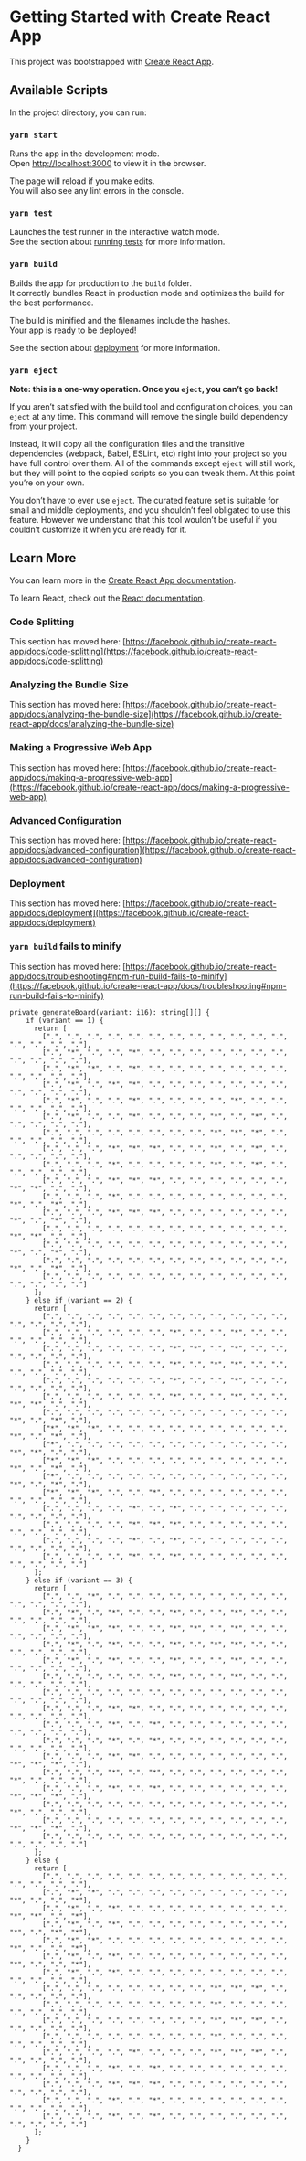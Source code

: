 # Getting Started with Create React App

This project was bootstrapped with [Create React App](https://github.com/facebook/create-react-app).

## Available Scripts

In the project directory, you can run:

### `yarn start`

Runs the app in the development mode.\
Open [http://localhost:3000](http://localhost:3000) to view it in the browser.

The page will reload if you make edits.\
You will also see any lint errors in the console.

### `yarn test`

Launches the test runner in the interactive watch mode.\
See the section about [running tests](https://facebook.github.io/create-react-app/docs/running-tests) for more information.

### `yarn build`

Builds the app for production to the `build` folder.\
It correctly bundles React in production mode and optimizes the build for the best performance.

The build is minified and the filenames include the hashes.\
Your app is ready to be deployed!

See the section about [deployment](https://facebook.github.io/create-react-app/docs/deployment) for more information.

### `yarn eject`

**Note: this is a one-way operation. Once you `eject`, you can’t go back!**

If you aren’t satisfied with the build tool and configuration choices, you can `eject` at any time. This command will remove the single build dependency from your project.

Instead, it will copy all the configuration files and the transitive dependencies (webpack, Babel, ESLint, etc) right into your project so you have full control over them. All of the commands except `eject` will still work, but they will point to the copied scripts so you can tweak them. At this point you’re on your own.

You don’t have to ever use `eject`. The curated feature set is suitable for small and middle deployments, and you shouldn’t feel obligated to use this feature. However we understand that this tool wouldn’t be useful if you couldn’t customize it when you are ready for it.

## Learn More

You can learn more in the [Create React App documentation](https://facebook.github.io/create-react-app/docs/getting-started).

To learn React, check out the [React documentation](https://reactjs.org/).

### Code Splitting

This section has moved here: [https://facebook.github.io/create-react-app/docs/code-splitting](https://facebook.github.io/create-react-app/docs/code-splitting)

### Analyzing the Bundle Size

This section has moved here: [https://facebook.github.io/create-react-app/docs/analyzing-the-bundle-size](https://facebook.github.io/create-react-app/docs/analyzing-the-bundle-size)

### Making a Progressive Web App

This section has moved here: [https://facebook.github.io/create-react-app/docs/making-a-progressive-web-app](https://facebook.github.io/create-react-app/docs/making-a-progressive-web-app)

### Advanced Configuration

This section has moved here: [https://facebook.github.io/create-react-app/docs/advanced-configuration](https://facebook.github.io/create-react-app/docs/advanced-configuration)

### Deployment

This section has moved here: [https://facebook.github.io/create-react-app/docs/deployment](https://facebook.github.io/create-react-app/docs/deployment)

### `yarn build` fails to minify

This section has moved here: [https://facebook.github.io/create-react-app/docs/troubleshooting#npm-run-build-fails-to-minify](https://facebook.github.io/create-react-app/docs/troubleshooting#npm-run-build-fails-to-minify)

```
private generateBoard(variant: i16): string[][] {
    if (variant == 1) {
      return [
        [".", ".", ".", ".", ".", ".", ".", ".", ".", ".", ".", ".", ".", ".", ".", "."],
        [".", "*", ".", ".", "*", ".", ".", ".", ".", ".", ".", ".", ".", ".", ".", "."],
        [".", "*", "*", ".", "*", ".", ".", ".", ".", ".", ".", ".", ".", ".", ".", "."],
        [".", "*", ".", "*", "*", ".", ".", ".", ".", ".", ".", ".", ".", ".", ".", "."],
        [".", "*", ".", ".", "*", ".", ".", ".", ".", "*", ".", ".", ".", ".", ".", "."],
        [".", "*", ".", ".", "*", ".", ".", ".", "*", ".", "*", ".", ".", ".", ".", "."],
        [".", ".", ".", ".", ".", ".", ".", ".", "*", "*", "*", ".", ".", ".", ".", "."],
        [".", ".", ".", "*", "*", "*", ".", ".", "*", ".", "*", ".", ".", ".", ".", "."],
        [".", ".", ".", "*", ".", ".", ".", ".", "*", ".", "*", ".", ".", ".", ".", "."],
        [".", ".", ".", "*", "*", "*", ".", ".", ".", ".", ".", ".", "*", "*", ".", "."],
        [".", ".", ".", "*", ".", ".", ".", ".", ".", ".", ".", ".", "*", ".", "*", "."],
        [".", ".", ".", "*", "*", "*", ".", ".", ".", ".", ".", ".", "*", ".", "*", "."],
        [".", ".", ".", ".", ".", ".", ".", ".", ".", ".", ".", ".", "*", "*", ".", "."],
        [".", ".", ".", ".", ".", ".", ".", ".", ".", ".", ".", ".", "*", ".", "*", "."],
        [".", ".", ".", ".", ".", ".", ".", ".", ".", ".", ".", ".", "*", ".", "*", "."],
        [".", ".", ".", ".", ".", ".", ".", ".", ".", ".", ".", ".", ".", ".", ".", "."]
      ];
    } else if (variant == 2) {
      return [
        [".", ".", ".", ".", ".", ".", ".", ".", ".", ".", ".", ".", ".", ".", ".", "."],
        [".", ".", ".", ".", ".", ".", "*", ".", ".", "*", ".", ".", ".", ".", ".", "."],
        [".", ".", ".", ".", ".", ".", "*", "*", ".", "*", ".", ".", ".", ".", ".", "."],
        [".", ".", ".", ".", ".", ".", "*", ".", "*", "*", ".", ".", ".", ".", ".", "."],
        [".", ".", ".", ".", ".", ".", "*", ".", ".", "*", ".", ".", ".", ".", ".", "."],
        [".", ".", ".", ".", ".", ".", "*", ".", ".", "*", ".", ".", "*", "*", ".", "."],
        [".", ".", ".", ".", ".", ".", ".", ".", ".", ".", ".", ".", "*", ".", "*", "."],
        ["*", "*", "*", ".", ".", ".", ".", ".", ".", ".", ".", ".", "*", ".", "*", "."],
        ["*", ".", ".", ".", ".", ".", ".", ".", ".", ".", ".", ".", "*", "*", ".", "."],
        ["*", "*", "*", ".", ".", ".", ".", ".", ".", ".", ".", ".", "*", ".", "*", "."],
        ["*", ".", ".", ".", ".", ".", ".", ".", ".", ".", ".", ".", "*", ".", "*", "."],
        ["*", "*", "*", ".", ".", "*", ".", ".", ".", ".", ".", ".", ".", ".", ".", "."],
        [".", ".", ".", ".", "*", ".", "*", ".", ".", ".", ".", ".", ".", ".", ".", "."],
        [".", ".", ".", ".", "*", "*", "*", ".", ".", ".", ".", ".", ".", ".", ".", "."],
        [".", ".", ".", ".", "*", ".", "*", ".", ".", ".", ".", ".", ".", ".", ".", "."],
        [".", ".", ".", ".", "*", ".", "*", ".", ".", ".", ".", ".", ".", ".", ".", "."]
      ];
    } else if (variant == 3) {
      return [
        [".", ".", "*", ".", ".", ".", ".", ".", ".", ".", ".", ".", ".", ".", ".", "."],
        [".", "*", ".", "*", ".", ".", "*", ".", ".", "*", ".", ".", ".", ".", ".", "."],
        [".", "*", "*", "*", ".", ".", "*", "*", ".", "*", ".", ".", ".", ".", ".", "."],
        [".", "*", ".", "*", ".", ".", "*", ".", "*", "*", ".", ".", ".", ".", ".", "."],
        [".", "*", ".", "*", ".", ".", "*", ".", ".", "*", ".", ".", ".", ".", ".", "."],
        [".", ".", ".", ".", ".", ".", "*", ".", ".", "*", ".", ".", ".", ".", ".", "."],
        [".", ".", ".", ".", ".", ".", ".", ".", ".", ".", ".", ".", ".", ".", ".", "."],
        [".", ".", ".", "*", "*", ".", ".", ".", ".", ".", ".", ".", ".", ".", ".", "."],
        [".", ".", ".", "*", ".", "*", ".", ".", ".", ".", ".", ".", ".", ".", ".", "."],
        [".", ".", ".", "*", ".", "*", ".", ".", ".", ".", ".", ".", ".", ".", ".", "."],
        [".", ".", ".", "*", "*", ".", ".", ".", ".", ".", ".", ".", "*", "*", "*", "."],
        [".", ".", ".", "*", ".", "*", ".", ".", ".", ".", ".", ".", "*", ".", ".", "."],
        [".", ".", ".", "*", ".", "*", ".", ".", ".", ".", ".", ".", "*", "*", "*", "."],
        [".", ".", ".", ".", ".", ".", ".", ".", ".", ".", ".", ".", "*", ".", ".", "."],
        [".", ".", ".", ".", ".", ".", ".", ".", ".", ".", ".", ".", "*", "*", "*", "."],
        [".", ".", ".", ".", ".", ".", ".", ".", ".", ".", ".", ".", ".", ".", ".", "."]
      ];
    } else {
      return [
        [".", ".", ".", ".", ".", ".", ".", ".", ".", ".", ".", ".", ".", ".", ".", "."],
        [".", "*", "*", ".", ".", ".", ".", ".", ".", ".", ".", ".", "*", ".", ".", "*"],
        [".", "*", ".", "*", ".", ".", ".", ".", ".", ".", ".", ".", "*", "*", ".", "*"],
        [".", "*", ".", "*", ".", ".", ".", ".", ".", ".", ".", ".", "*", ".", "*", "*"],
        [".", "*", "*", ".", ".", ".", ".", ".", ".", ".", ".", ".", "*", ".", ".", "*"],
        [".", "*", ".", "*", ".", ".", ".", ".", ".", ".", ".", ".", "*", ".", ".", "*"],
        [".", "*", ".", "*", ".", ".", ".", ".", ".", ".", ".", ".", ".", ".", ".", "."],
        [".", ".", ".", ".", ".", ".", ".", ".", "*", "*", "*", ".", ".", ".", ".", "."],
        [".", ".", ".", ".", ".", ".", ".", ".", "*", ".", ".", ".", ".", ".", ".", "."],
        [".", ".", ".", ".", ".", ".", ".", ".", "*", "*", "*", ".", ".", ".", ".", "."],
        [".", ".", ".", ".", ".", ".", ".", ".", "*", ".", ".", ".", ".", ".", ".", "."],
        [".", ".", ".", ".", "*", ".", ".", ".", "*", "*", "*", ".", ".", ".", ".", "."],
        [".", ".", ".", "*", ".", "*", ".", ".", ".", ".", ".", ".", ".", ".", ".", "."],
        [".", ".", ".", "*", "*", "*", ".", ".", ".", ".", ".", ".", ".", ".", ".", "."],
        [".", ".", ".", "*", ".", "*", ".", ".", ".", ".", ".", ".", ".", ".", ".", "."],
        [".", ".", ".", "*", ".", "*", ".", ".", ".", ".", ".", ".", ".", ".", ".", "."]
      ];
    }
  }
```
